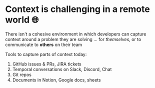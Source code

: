 # Context is challenging in a remote world 🌐

There isn't a cohesive environment in which developers can
capture context around a problem they are solving ... for
_themselves_, or to communicate to **others** on their team

Tools to capture parts of context today:

1. GitHub issues & PRs, JIRA tickets
2. Temporal conversations on Slack, Discord, Chat
3. Git repos
4. Documents in Notion, Google docs, sheets
